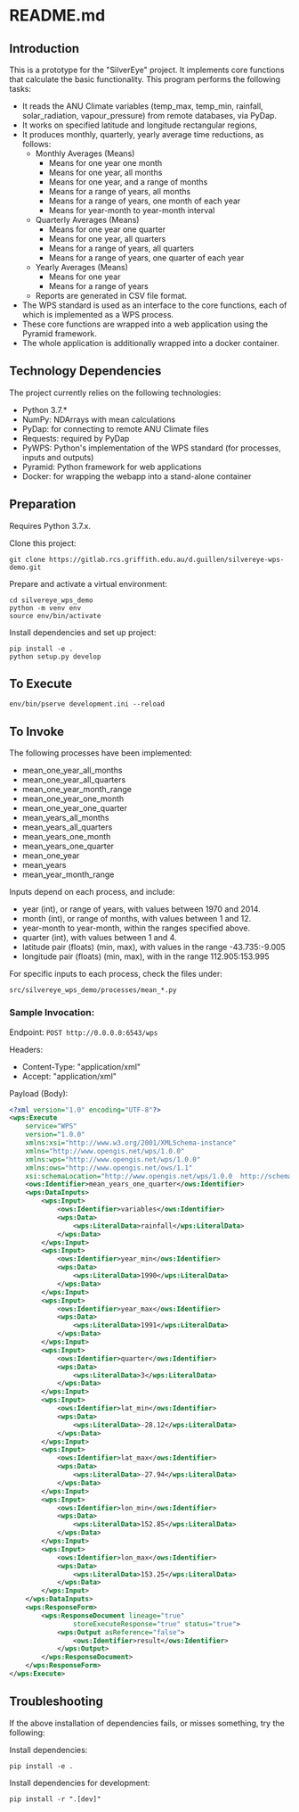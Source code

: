 
# README.md

## Introduction

This is a prototype for the "SilverEye" project.
It implements core functions that calculate the basic functionality.
This program performs the following tasks:
* It reads the ANU Climate variables (temp_max, temp_min, rainfall, solar_radiation, vapour_pressure) 
from remote databases, via PyDap.
* It works on specified latitude and longitude rectangular regions, 
* It produces monthly, quarterly, yearly average time reductions, as follows: 
    * Monthly Averages (Means)
        * Means for one year one month
        * Means for one year, all months
        * Means for one year, and a range of months
        * Means for a range of years, all months
        * Means for a range of years, one month of each year
        * Means for year-month to year-month interval
    * Quarterly Averages (Means)
        * Means for one year one quarter
        * Means for one year, all quarters
        * Means for a range of years, all quarters
        * Means for a range of years, one quarter of each year
    * Yearly Averages (Means)
        * Means for one year
        * Means for a range of years
    * Reports are generated in CSV file format.
* The WPS standard is used as an interface to the core functions, each of which is implemented as a WPS process.
* These core functions are wrapped into a web application using the Pyramid framework.
* The whole application is additionally wrapped into a docker container. 

## Technology Dependencies

The project currently relies on the following technologies:
* Python 3.7.*
* NumPy: NDArrays with mean calculations
* PyDap: for connecting to remote ANU Climate files
* Requests: required by PyDap
* PyWPS: Python's implementation of the WPS standard (for processes, inputs and outputs)   
* Pyramid: Python framework for web applications
* Docker: for wrapping the webapp into a stand-alone container
    
## Preparation

Requires Python 3.7.x.

Clone this project:

```shell
git clone https://gitlab.rcs.griffith.edu.au/d.guillen/silvereye-wps-demo.git
```

Prepare and activate a virtual environment:

```shell
cd silvereye_wps_demo
python -m venv env
source env/bin/activate
```

Install dependencies and set up project:
```shell 
pip install -e .
python setup.py develop
```

## To Execute 

```shell
env/bin/pserve development.ini --reload

```

## To Invoke

The following processes have been implemented:
* mean_one_year_all_months
* mean_one_year_all_quarters
* mean_one_year_month_range
* mean_one_year_one_month
* mean_one_year_one_quarter
* mean_years_all_months
* mean_years_all_quarters
* mean_years_one_month
* mean_years_one_quarter
* mean_one_year
* mean_years
* mean_year_month_range

Inputs depend on each process, and include:
* year (int), or range of years, with values between 1970 and 2014.
* month (int), or range of months, with values between 1 and 12.
* year-month to year-month, within the ranges specified above.
* quarter (int), with values between 1 and 4.
* latitude pair (floats) (min, max), with values in the range -43.735:-9.005
* longitude pair (floats) (min, max), with in the range 112.905:153.995

For specific inputs to each process, check the files under:
```shell
src/silvereye_wps_demo/processes/mean_*.py
```
### Sample Invocation:

Endpoint: `POST http://0.0.0.0:6543/wps`

Headers:
* Content-Type: "application/xml"
* Accept: "application/xml"

Payload (Body):

```xml
<?xml version="1.0" encoding="UTF-8"?>
<wps:Execute 
	service="WPS"
	version="1.0.0"
	xmlns:xsi="http://www.w3.org/2001/XMLSchema-instance"
	xmlns="http://www.opengis.net/wps/1.0.0"
	xmlns:wps="http://www.opengis.net/wps/1.0.0"
	xmlns:ows="http://www.opengis.net/ows/1.1"
	xsi:schemaLocation="http://www.opengis.net/wps/1.0.0  http://schemas.opengis.net/wps/1.0.0/wpsAll.xsd">
	<ows:Identifier>mean_years_one_quarter</ows:Identifier>
	<wps:DataInputs>
		<wps:Input>
			<ows:Identifier>variables</ows:Identifier>
			<wps:Data>
				<wps:LiteralData>rainfall</wps:LiteralData>
			</wps:Data>
		</wps:Input>
		<wps:Input>
			<ows:Identifier>year_min</ows:Identifier>
			<wps:Data>
				<wps:LiteralData>1990</wps:LiteralData>
			</wps:Data>
		</wps:Input>
		<wps:Input>
			<ows:Identifier>year_max</ows:Identifier>
			<wps:Data>
				<wps:LiteralData>1991</wps:LiteralData>
			</wps:Data>
		</wps:Input>
		<wps:Input>
			<ows:Identifier>quarter</ows:Identifier>
			<wps:Data>
				<wps:LiteralData>3</wps:LiteralData>
			</wps:Data>
		</wps:Input>
		<wps:Input>
			<ows:Identifier>lat_min</ows:Identifier>
			<wps:Data>
				<wps:LiteralData>-28.12</wps:LiteralData>
			</wps:Data>
		</wps:Input>
		<wps:Input>
			<ows:Identifier>lat_max</ows:Identifier>
			<wps:Data>
				<wps:LiteralData>-27.94</wps:LiteralData>
			</wps:Data>
		</wps:Input>
		<wps:Input>
			<ows:Identifier>lon_min</ows:Identifier>
			<wps:Data>
				<wps:LiteralData>152.85</wps:LiteralData>
			</wps:Data>
		</wps:Input>
		<wps:Input>
			<ows:Identifier>lon_max</ows:Identifier>
			<wps:Data>
				<wps:LiteralData>153.25</wps:LiteralData>
			</wps:Data>
		</wps:Input>
	</wps:DataInputs>
	<wps:ResponseForm>
		<wps:ResponseDocument lineage="true" 
		        storeExecuteResponse="true" status="true">
			<wps:Output asReference="false">
				<ows:Identifier>result</ows:Identifier>
			</wps:Output>
		</wps:ResponseDocument>
	</wps:ResponseForm>
</wps:Execute>
```


## Troubleshooting 

If the above installation of dependencies fails, 
or misses something, try the following:

Install dependencies:
```shell
pip install -e .
```

Install dependencies for development:
```shell
pip install -r ".[dev]"
```
